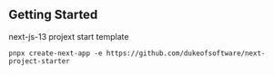 ## Getting Started

next-js-13 projext start template
```console
pnpx create-next-app -e https://github.com/dukeofsoftware/next-project-starter
```
